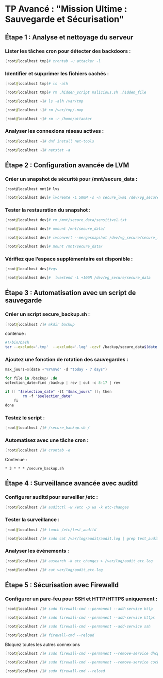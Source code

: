 # TP Avancé : "Mission Ultime : Sauvegarde et Sécurisation"

## Étape 1 : Analyse et nettoyage du serveur

### Lister les tâches cron pour détecter des backdoors :
```powershell
[root@localhost tmp]# crontab -u attacker -l
```

###  Identifier et supprimer les fichiers cachés :
```powershell
[root@localhost tmp]# ls -alh
```

```powershell
[root@localhost tmp]# rm .hidden_script malicious.sh .hidden_file
```

```powershell
[root@localhost ~]# ls -alh /var/tmp
```

```powershell
[root@localhost ~]# rm /var/tmp/.nop
```

```powershell
[root@localhost ~]# rm -r /home/attacker
```

### Analyser les connexions réseau actives :

```powershell
[root@localhost ~]# dnf install net-tools
```

```powershell
[root@localhost ~]# netstat -a
```

## Étape 2 : Configuration avancée de LVM

### Créer un snapshot de sécurité pour /mnt/secure_data :

```powhershell
[root@localhost mnt]# lvs
```

```powershell
[root@localhost dev]# lvcreate -L 500M -s -n secure_lvm1 /dev/vg_secure/secure_data
```

### Tester la restauration du snapshot :

```powershell
[root@localhost dev]# rm /mnt/secure_data/sensitive1.txt
```

```powershell 
[root@localhost dev]# umount /mnt/secure_data/
```

```powershell
[root@localhost dev]# lvconvert --mergesnapshot /dev/vg_secure/secure_lvm1
```

```powershell
[root@localhost dev]# mount /mnt/secure_data/
```

### Vérifiez que l’espace supplémentaire est disponible :

```powershell
[root@localhost dev]#vgs
```

```powershell
[root@localhost dev]#  lvextend -L +100M /dev/vg_secure/secure_data
```

## Étape 3 : Automatisation avec un script de sauvegarde

### Créer un script secure_backup.sh :

```powershell
[root@localhost /]# mkdir backup
```

contenue : 
```bash
#!/bin/bash
tar --exclude='.tmp'  --exclude='.log' -czvf /backup/secure_data$(date +\%F).tar.gz /mnt/secure_data
``` 
### Ajoutez une fonction de rotation des sauvegardes :
```powershell
max_jours=$(date +"%Y%m%d" -d "today - 7 days")

for file in /backup/ ;do
selection_date=find /backup | rev | cut -c 8-17 | rev

if [[ "$selection_date" -lt "$max_jours" ]]; then
        rm -f "$selection_date"
    fi
done
```

### Testez le script :
```powershell
[root@localhost /]# /secure_backup.sh /
```

### Automatisez avec une tâche cron :
```powershell
[root@localhost /]# crontab -e
```
Contenue : 
```
* 3 * * * /secure_backup.sh
```

## Étape 4 : Surveillance avancée avec auditd

### Configurer auditd pour surveiller /etc :

```powershell
[root@localhost /]# auditctl -w /etc -p wa -k etc-changes
```

### Tester la surveillance :

```powershell
[root@localhost /]# touch /etc/test_auditd
```

```powershell 
[root@localhost /]# sudo cat /var/log/audit/audit.log | grep test_auditd
```

### Analyser les événements :

```powershell
[root@localhost /]# ausearch -k etc_changes > /var/log/audit_etc.log
```

```powershell
[root@localhost /]# cat var/log/audit_etc.log
```
## Étape 5 : Sécurisation avec Firewalld

### Configurer un pare-feu pour SSH et HTTP/HTTPS uniquement :

```powershell
[root@localhost /]# sudo firewall-cmd --permanent --add-service http
```
```powershell
[root@localhost /]# sudo firewall-cmd --permanent --add-service https
```
```powershell
[root@localhost /]# sudo firewall-cmd --permanent --add-service ssh
```

```powershell
[root@localhost /]# firewall-cmd --reload
```

Bloquez toutes les autres connexions

```powershell
[root@localhost /]# sudo firewall-cmd --permanent --remove-service dhcpv6-client
```

```powershell
[root@localhost /]# sudo firewall-cmd --permanent --remove-service cockpit
```

```powershell
[root@localhost /]# sudo firewall-cmd --reload
```


